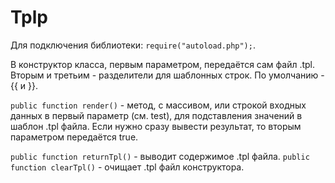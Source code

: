 # Tplp

Для подключения библиотеки: `require("autoload.php");`.

В конструктор класса, первым параметром, 
передаётся сам файл .tpl. Вторым и третьим -
разделители для шаблонных строк. По умолчанию - {{ и }}.

`public function render()` - метод, с массивом, или строкой входных
данных в первый параметр (см. test), для подставления
значений в шаблон .tpl файла. Если нужно сразу вывести
результат, то вторым параметром передаётся true.

`public function returnTpl()` - выводит содержимое .tpl файла.
`public function clearTpl()` - очищает .tpl файл конструктора.